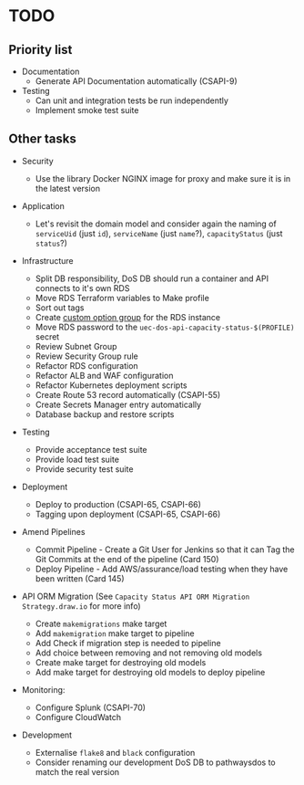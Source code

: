 # TODO

## Priority list

- Documentation
  - Generate API Documentation automatically (CSAPI-9)
- Testing
  - Can unit and integration tests be run independently
  - Implement smoke test suite

## Other tasks

- Security
  - Use the library Docker NGINX image for proxy and make sure it is in the latest version
- Application
  - Let's revisit the domain model and consider again the naming of `serviceUid` (just `id`), `serviceName` (just `name`?), `capacityStatus` (just `status`?)
- Infrastructure
  - Split DB responsibility, DoS DB should run a container and API connects to it's own RDS
  - Move RDS Terraform variables to Make profile
  - Sort out tags
  - Create [custom option group](https://docs.aws.amazon.com/AmazonRDS/latest/UserGuide/USER_WorkingWithOptionGroups.html) for the RDS instance
  - Move RDS password to the `uec-dos-api-capacity-status-$(PROFILE)` secret
  - Review Subnet Group
  - Review Security Group rule
  - Refactor RDS configuration
  - Refactor ALB and WAF configuration
  - Refactor Kubernetes deployment scripts
  - Create Route 53 record automatically (CSAPI-55)
  - Create Secrets Manager entry automatically
  - Database backup and restore scripts
- Testing
  - Provide acceptance test suite
  - Provide load test suite
  - Provide security test suite
- Deployment
  - Deploy to production (CSAPI-65, CSAPI-66)
  - Tagging upon deployment (CSAPI-65, CSAPI-66)
- Amend Pipelines

  - Commit Pipeline - Create a Git User for Jenkins so that it can Tag the Git Commits at the end of the pipeline (Card 150)
  - Deploy Pipeline - Add AWS/assurance/load testing when they have been written (Card 145)

- API ORM Migration
  (See `Capacity Status API ORM Migration Strategy.draw.io` for more info)

  - Create `makemigrations` make target
  - Add `makemigration` make target to pipeline
  - Add Check if migration step is needed to pipeline
  - Add choice between removing and not removing old models
  - Create make target for destroying old models
  - Add make target for destroying old models to deploy pipeline

- Monitoring:
  - Configure Splunk (CSAPI-70)
  - Configure CloudWatch
- Development
  - Externalise `flake8` and `black` configuration
  - Consider renaming our development DoS DB to pathwaysdos to match the real version

